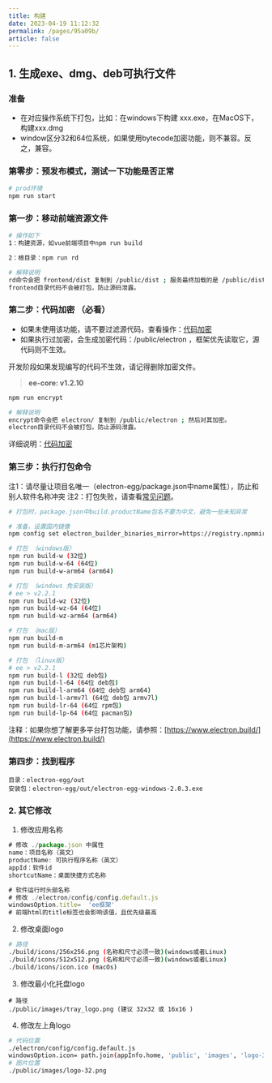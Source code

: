 ```yaml
---
title: 构建
date: 2023-04-19 11:12:32
permalink: /pages/95a09b/
article: false
---
```


## 1. 生成exe、dmg、deb可执行文件

###  准备

- 在对应操作系统下打包，比如：在windows下构建 xxx.exe，在MacOS下，构建xxx.dmg
- window区分32和64位系统，如果使用bytecode加密功能，则不兼容。反之，兼容。

###  第零步：预发布模式，测试一下功能是否正常
```bash
# prod环境
npm run start 
```
###  第一步：移动前端资源文件
```bash
# 操作如下
1：构建资源，如vue前端项目中npm run build

2：根目录：npm run rd

# 解释说明
rd命令会把 frontend/dist 复制到 /public/dist ; 服务最终加载的是 /public/dist前端资源。
frontend目录代码不会被打包，防止源码泄露。
```
###  第二步：代码加密 （必看）

- 如果未使用该功能，请不要过滤源代码，查看操作：[代码加密](https://www.yuque.com/u34495/mivcfg/mmr6mu)
- 如果执行过加密，会生成加密代码：/public/electron ，框架优先读取它，源代码则不生效。

开发阶段如果发现编写的代码不生效，请记得删除加密文件。
> **ee-core: v1.2.10**

```bash
npm run encrypt

# 解释说明
encrypt命令会把 electron/ 复制到 /public/electron ; 然后对其加密。
electron目录代码不会被打包，防止源码泄露。
```
详细说明：[代码加密](https://www.yuque.com/u34495/mivcfg/mmr6mu)
###  第三步：执行打包命令
注1：请尽量让项目名唯一（electron-egg/package.json中name属性），防止和别人软件名称冲突
注2：打包失败，请查看[常见问题](https://www.yuque.com/u34495/mivcfg/gv21wi)。
```bash
# 打包时，package.json中build.productName包名不要为中文，避免一些未知异常

# 准备，设置国内镜像
npm config set electron_builder_binaries_mirror=https://registry.npmmirror.com/-/binary/electron-builder-binaries/

# 打包 （windows版）
npm run build-w (32位)
npm run build-w-64 (64位)
npm run build-w-arm64 (arm64)

# 打包 （windows 免安装版）
# ee > v2.2.1
npm run build-wz (32位)
npm run build-wz-64 (64位)
npm run build-wz-arm64 (arm64)

# 打包 （mac版）
npm run build-m
npm run build-m-arm64 (m1芯片架构)

# 打包 （linux版）
# ee > v2.2.1
npm run build-l (32位 deb包)
npm run build-l-64 (64位 deb包)
npm run build-l-arm64 (64位 deb包 arm64)
npm run build-l-armv7l (64位 deb包 armv7l)
npm run build-lr-64 (64位 rpm包)
npm run build-lp-64 (64位 pacman包)
```
注释：如果你想了解更多平台打包功能，请参照：[https://www.electron.build/](https://www.electron.build/)

###  第四步：找到程序
```
目录：electron-egg/out
安装包：electron-egg/out/electron-egg-windows-2.0.3.exe  
```
### 2. 其它修改

1. 修改应用名称
```javascript
# 修改 ./package.json 中属性
name：项目名称（英文）
productName: 可执行程序名称（英文）
appId：软件id
shortcutName：桌面快捷方式名称

# 软件运行时头部名称
# 修改 ./electron/config/config.default.js
windowsOption.title=  'ee框架'
# 前端html的title标签也会影响该值，且优先级最高
```

2. 修改桌面logo
```bash
# 路径
./build/icons/256x256.png (名称和尺寸必须一致)(windows或者Linux)
./build/icons/512x512.png (名称和尺寸必须一致)(windows或者Linux)
./build/icons/icon.ico (macOs)
```

3. 修改最小化托盘logo
```
# 路径
./public/images/tray_logo.png (建议 32x32 或 16x16 )
```

4. 修改左上角logo
```bash
# 代码位置
./electron/config/config.default.js
windowsOption.icon= path.join(appInfo.home, 'public', 'images', 'logo-32.png'),
# 图片位置
./public/images/logo-32.png
```


